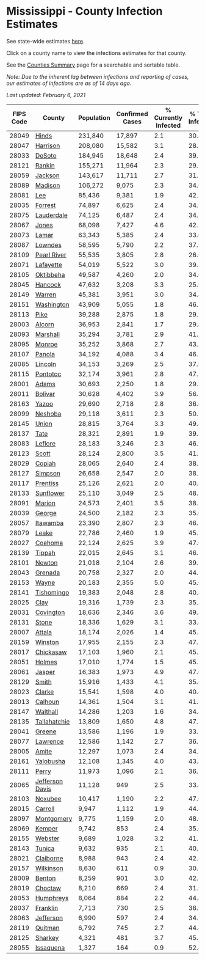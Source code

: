# Mississippi - County Infection Estimates

See state-wide estimates [here](/infections/us-ms).

Click on a county name to view the infections estimates for that county.

See the [Counties Summary](/infections/summary-counties) page for a searchable and sortable table.

*Note: Due to the inherent lag between infections and reporting of cases, our estimates of infections are as of 14 days ago.*

*Last updated: February 6, 2021*

|   FIPS Code |                             County |   Population |   Confirmed Cases |   % Currently Infected |   % Total Infected |
|-------------|------------------------------------|--------------|-------------------|------------------------|--------------------|
|       28049 |                     [Hinds](hinds) |      231,840 |            17,897 |                    2.1 |               30.8 |
|       28047 |               [Harrison](harrison) |      208,080 |            15,582 |                    3.1 |               28.5 |
|       28033 |                   [DeSoto](desoto) |      184,945 |            18,648 |                    2.4 |               39.1 |
|       28121 |                   [Rankin](rankin) |      155,271 |            11,964 |                    2.3 |               29.5 |
|       28059 |                 [Jackson](jackson) |      143,617 |            11,711 |                    2.7 |               31.5 |
|       28089 |                 [Madison](madison) |      106,272 |             9,075 |                    2.3 |               34.0 |
|       28081 |                         [Lee](lee) |       85,436 |             9,381 |                    1.9 |               42.2 |
|       28035 |                 [Forrest](forrest) |       74,897 |             6,625 |                    2.4 |               34.9 |
|       28075 |           [Lauderdale](lauderdale) |       74,125 |             6,487 |                    2.4 |               34.7 |
|       28067 |                     [Jones](jones) |       68,098 |             7,427 |                    4.6 |               42.1 |
|       28073 |                     [Lamar](lamar) |       63,343 |             5,385 |                    2.4 |               33.0 |
|       28087 |                 [Lowndes](lowndes) |       58,595 |             5,790 |                    2.2 |               37.9 |
|       28109 |         [Pearl River](pearl-river) |       55,535 |             3,805 |                    2.8 |               26.6 |
|       28071 |             [Lafayette](lafayette) |       54,019 |             5,522 |                    3.0 |               39.1 |
|       28105 |             [Oktibbeha](oktibbeha) |       49,587 |             4,260 |                    2.0 |               34.0 |
|       28045 |                 [Hancock](hancock) |       47,632 |             3,208 |                    3.3 |               25.6 |
|       28149 |                   [Warren](warren) |       45,381 |             3,951 |                    3.0 |               34.4 |
|       28151 |           [Washington](washington) |       43,909 |             5,055 |                    1.8 |               46.7 |
|       28113 |                       [Pike](pike) |       39,288 |             2,875 |                    1.8 |               29.7 |
|       28003 |                   [Alcorn](alcorn) |       36,953 |             2,841 |                    1.7 |               29.4 |
|       28093 |               [Marshall](marshall) |       35,294 |             3,781 |                    2.9 |               41.3 |
|       28095 |                   [Monroe](monroe) |       35,252 |             3,868 |                    2.7 |               43.3 |
|       28107 |                   [Panola](panola) |       34,192 |             4,088 |                    3.4 |               46.5 |
|       28085 |                 [Lincoln](lincoln) |       34,153 |             3,269 |                    2.5 |               37.9 |
|       28115 |               [Pontotoc](pontotoc) |       32,174 |             3,961 |                    2.8 |               47.3 |
|       28001 |                     [Adams](adams) |       30,693 |             2,250 |                    1.8 |               29.3 |
|       28011 |                 [Bolivar](bolivar) |       30,628 |             4,402 |                    3.9 |               56.7 |
|       28163 |                     [Yazoo](yazoo) |       29,690 |             2,718 |                    2.8 |               36.6 |
|       28099 |                 [Neshoba](neshoba) |       29,118 |             3,611 |                    2.3 |               50.7 |
|       28145 |                     [Union](union) |       28,815 |             3,764 |                    3.3 |               49.8 |
|       28137 |                       [Tate](tate) |       28,321 |             2,891 |                    1.9 |               39.8 |
|       28083 |                 [Leflore](leflore) |       28,183 |             3,246 |                    2.3 |               46.9 |
|       28123 |                     [Scott](scott) |       28,124 |             2,800 |                    3.5 |               41.5 |
|       28029 |                   [Copiah](copiah) |       28,065 |             2,640 |                    2.4 |               38.2 |
|       28127 |                 [Simpson](simpson) |       26,658 |             2,547 |                    2.0 |               38.1 |
|       28117 |               [Prentiss](prentiss) |       25,126 |             2,621 |                    2.0 |               40.2 |
|       28133 |             [Sunflower](sunflower) |       25,110 |             3,049 |                    2.5 |               48.7 |
|       28091 |                   [Marion](marion) |       24,573 |             2,401 |                    3.5 |               38.2 |
|       28039 |                   [George](george) |       24,500 |             2,182 |                    2.3 |               35.0 |
|       28057 |               [Itawamba](itawamba) |       23,390 |             2,807 |                    2.3 |               46.3 |
|       28079 |                     [Leake](leake) |       22,786 |             2,460 |                    1.9 |               45.1 |
|       28027 |                 [Coahoma](coahoma) |       22,124 |             2,625 |                    3.9 |               47.0 |
|       28139 |                   [Tippah](tippah) |       22,015 |             2,645 |                    3.1 |               46.5 |
|       28101 |                   [Newton](newton) |       21,018 |             2,104 |                    2.6 |               39.7 |
|       28043 |                 [Grenada](grenada) |       20,758 |             2,327 |                    2.0 |               44.7 |
|       28153 |                     [Wayne](wayne) |       20,183 |             2,355 |                    5.0 |               45.0 |
|       28141 |           [Tishomingo](tishomingo) |       19,383 |             2,048 |                    2.8 |               40.4 |
|       28025 |                       [Clay](clay) |       19,316 |             1,739 |                    2.3 |               35.3 |
|       28031 |             [Covington](covington) |       18,636 |             2,346 |                    3.6 |               49.8 |
|       28131 |                     [Stone](stone) |       18,336 |             1,629 |                    3.1 |               33.4 |
|       28007 |                   [Attala](attala) |       18,174 |             2,026 |                    1.4 |               45.3 |
|       28159 |                 [Winston](winston) |       17,955 |             2,155 |                    2.3 |               47.5 |
|       28017 |             [Chickasaw](chickasaw) |       17,103 |             1,960 |                    2.1 |               45.7 |
|       28051 |                   [Holmes](holmes) |       17,010 |             1,774 |                    1.5 |               45.2 |
|       28061 |                   [Jasper](jasper) |       16,383 |             1,973 |                    4.9 |               47.0 |
|       28129 |                     [Smith](smith) |       15,916 |             1,433 |                    4.1 |               35.6 |
|       28023 |                   [Clarke](clarke) |       15,541 |             1,598 |                    4.0 |               40.4 |
|       28013 |                 [Calhoun](calhoun) |       14,361 |             1,504 |                    3.1 |               41.8 |
|       28147 |               [Walthall](walthall) |       14,286 |             1,203 |                    1.6 |               34.4 |
|       28135 |       [Tallahatchie](tallahatchie) |       13,809 |             1,650 |                    4.8 |               47.1 |
|       28041 |                   [Greene](greene) |       13,586 |             1,196 |                    1.9 |               33.3 |
|       28077 |               [Lawrence](lawrence) |       12,586 |             1,142 |                    2.7 |               36.1 |
|       28005 |                     [Amite](amite) |       12,297 |             1,073 |                    2.4 |               34.3 |
|       28161 |             [Yalobusha](yalobusha) |       12,108 |             1,345 |                    4.0 |               43.4 |
|       28111 |                     [Perry](perry) |       11,973 |             1,096 |                    2.1 |               36.1 |
|       28065 | [Jefferson Davis](jefferson-davis) |       11,128 |               949 |                    2.5 |               33.4 |
|       28103 |                 [Noxubee](noxubee) |       10,417 |             1,190 |                    2.2 |               47.0 |
|       28015 |                 [Carroll](carroll) |        9,947 |             1,112 |                    1.9 |               44.8 |
|       28097 |           [Montgomery](montgomery) |        9,775 |             1,159 |                    2.0 |               48.0 |
|       28069 |                   [Kemper](kemper) |        9,742 |               853 |                    2.4 |               35.0 |
|       28155 |                 [Webster](webster) |        9,689 |             1,028 |                    3.2 |               41.7 |
|       28143 |                   [Tunica](tunica) |        9,632 |               935 |                    2.1 |               40.3 |
|       28021 |             [Claiborne](claiborne) |        8,988 |               943 |                    2.4 |               42.3 |
|       28157 |             [Wilkinson](wilkinson) |        8,630 |               611 |                    0.9 |               30.7 |
|       28009 |                   [Benton](benton) |        8,259 |               901 |                    3.0 |               42.5 |
|       28019 |                 [Choctaw](choctaw) |        8,210 |               669 |                    2.4 |               31.9 |
|       28053 |             [Humphreys](humphreys) |        8,064 |               884 |                    2.2 |               44.4 |
|       28037 |               [Franklin](franklin) |        7,713 |               730 |                    2.5 |               36.9 |
|       28063 |             [Jefferson](jefferson) |        6,990 |               597 |                    2.4 |               34.1 |
|       28119 |                 [Quitman](quitman) |        6,792 |               745 |                    2.7 |               44.4 |
|       28125 |                 [Sharkey](sharkey) |        4,321 |               481 |                    3.7 |               45.8 |
|       28055 |             [Issaquena](issaquena) |        1,327 |               164 |                    0.9 |               52.4 |